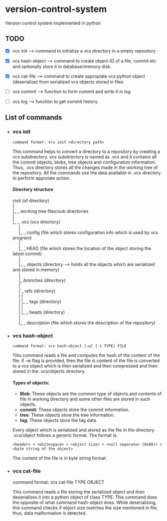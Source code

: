 # version-control-system
Version control system implemented in python

## TODO

- [X] vcs init --> command to initialize a vcs directory in a empty repository
- [X] vcs hash-object --> command to create object-ID of a file, commit etc and optionally store it in database/memory disk.
- [X] vcs cat-file  --> command to create appropiate vcs python object (deserialize) from serialized vcs objects stored in files
- [ ] vcs commit --> function to form commit and write it in log
- [ ] vcs log --> function to get commit history


## List of commands

- ### vcs init
    ```
    command format: vcs init <directory path>
    ```  
    This command helps to convert a directory to a repository by creating a vcs subdirectory. vcs subdirectory is named as .vcs and it contains all the commit objects, blobs, tree objects and configuration information. Thus, .vcs directory stores all the changes made in the working tree of the repository. All the commands use the data available in .vcs directory to perform approiate action.

    #### Directory structure

    root (of directory)  
    |  
    |_ _ working tree files/sub directories  
    |  
    |_ _ .vcs (vcs directory)  
    &nbsp;&nbsp;&nbsp;&nbsp;&nbsp;|  
    &nbsp;&nbsp;&nbsp;&nbsp;&nbsp;|_ _ config (file which stores configuration info which is used by vcs program)  
    &nbsp;&nbsp;&nbsp;&nbsp;&nbsp;|  
    &nbsp;&nbsp;&nbsp;&nbsp;&nbsp;|_ _ HEAD (file which stores the location of the object storing the latest commit)  
    &nbsp;&nbsp;&nbsp;&nbsp;&nbsp;|  
    &nbsp;&nbsp;&nbsp;&nbsp;&nbsp;|_ _ objects (directory --> holds all the objects which are serialized and stored in memory)  
    &nbsp;&nbsp;&nbsp;&nbsp;&nbsp;|  
    &nbsp;&nbsp;&nbsp;&nbsp;&nbsp;|_ _branches (directory)  
    &nbsp;&nbsp;&nbsp;&nbsp;&nbsp;|  
    &nbsp;&nbsp;&nbsp;&nbsp;&nbsp;|_ _ refs (directory)  
    &nbsp;&nbsp;&nbsp;&nbsp;&nbsp;|    |  
    &nbsp;&nbsp;&nbsp;&nbsp;&nbsp;|    |_ _ tags (directory)  
    &nbsp;&nbsp;&nbsp;&nbsp;&nbsp;|    |  
    &nbsp;&nbsp;&nbsp;&nbsp;&nbsp;|    |_ _ heads (directory)  
    &nbsp;&nbsp;&nbsp;&nbsp;&nbsp;|  
    &nbsp;&nbsp;&nbsp;&nbsp;&nbsp;|_ _ description (file which stores the description of the repository)  
    
- ### vcs hash-object
    ```
    command format: vcs hash-object [-w] [-t TYPE] FILE
    ```  
    This command reads a file and computes the hash of the content of the file.
    if -w flag is provided, then the file is content of the file is converted to a vcs object which is then serialized and then compressed and then stored in the .vcs/objects directory.

    #### Types of objects:
    - **Blob**: These objects are the common type of objects and contents of file in working directory and some other files are stored in such objects.
    - **commit**: These objects store the commit information.
    - **tree**: These objects store the tree information.
    - **tag**: These objects store the tag data.

    Every object which is serialized and stored as the file in the directory .vcs/object follows a generic format.
    The format is:  
    ```
    <header> + <whitespace> + <object size> + <null separator (0x00)> + <byte string of the object>
    ```
    The content of the file is in byte string format.

- ### vcs cat-file
    command format: vcs cat-file TYPE OBJECT
    
    This command reads a file storing the serialized object and then deserializes it into a python object of class TYPE.
    This command does the opposite of what command hash-object does. While deserializing, this command checks if object size matches the size mentioned in file, thus, data malformation is detected.